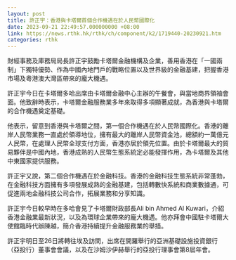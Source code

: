 ```yaml
---
layout: post
title: 許正宇：香港與卡塔爾首個合作機遇在於人民幣國際化
date: 2023-09-21 22:49:57.000000000 +08:00
link: https://news.rthk.hk/rthk/ch/component/k2/1719440-20230921.htm
categories: rthk
---
```


財經事務及庫務局局長許正宇鼓勵卡塔爾金融機構及企業，善用香港在「一國兩制」下獨特優勢、作為中國內地門戶的戰略位置以及世界級的金融基建，把握香港市場及粵港澳大灣區帶來的龐大機遇。

許正宇今日在卡塔爾多哈出席由卡塔爾金融中心主辦的午餐會，與當地商界領袖會面。他致辭時表示，卡塔爾金融服務業多年來取得多項顯著成就，為香港與卡塔爾的合作機遇奠定基礎。

他表示，留意到香港與卡塔爾之間，第一個合作機遇在於人民幣國際化。香港的離岸人民幣業務一直處於領導地位，擁有最大的離岸人民幣資金池，總額約一萬億元人民幣，在處理人民幣全球支付方面，香港亦居於領先位置。由於卡塔爾最大的貿易夥伴是中國內地，香港成熟的人民幣生態系統定必能發揮作用，為卡塔爾及其他中東國家提供服務。

許正宇又說，第二個合作機遇在於金融科技。香港的金融科技生態系統非常蓬勃，在金融科技方面擁有多項發展成熟的金融基建，包括轉數快系統和商業數據通，可促進兩地金融科技公司合作，拓展業務和分享知識。

許正宇今日較早時在多哈會見了卡塔爾財政部長Ali bin Ahmed Al Kuwari，介紹香港金融業最新狀況，以及為環球企業帶來的龐大機遇。他亦拜會中國駐卡塔爾大使館臨時代辦陳越，簡介香港持續提升金融服務業的舉措。

許正宇明日至26日將轉往埃及訪問，出席在開羅舉行的亞洲基礎設施投資銀行（亞投行）董事會會議，以及在沙姆沙伊赫舉行的亞投行理事會第8屆年會。
